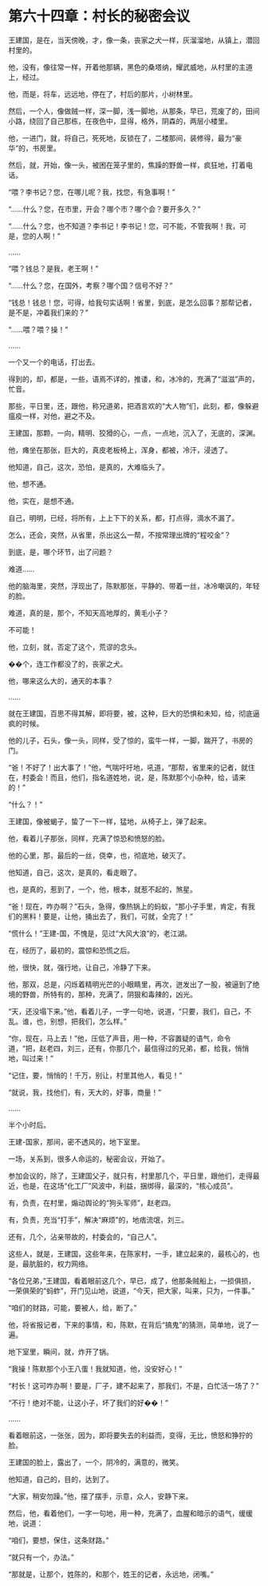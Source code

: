 # 第六十四章：村长的秘密会议

王建国，是在，当天傍晚，才，像一条，丧家之犬一样，灰溜溜地，从镇上，潜回村里的。

他，没有，像往常一样，开着他那辆，黑色的桑塔纳，耀武威地，从村里的主道上，经过。

他，而是，将车，远远地，停在了，村后的那片，小树林里。

然后，一个人，像做贼一样，深一脚，浅一脚地，从那条，早已，荒废了的，田间小路，绕回了自己那栋，在夜色中，显得，格外，阴森的，两层小楼里。

他，一进门，就，将自己，死死地，反锁在了，二楼那间，装修得，最为“豪华”的，书房里。

然后，就，开始，像一头，被困在笼子里的，焦躁的野兽一样，疯狂地，打着电话。

“喂？李书记？您，在哪儿呢？我，找您，有急事啊！”

“……什么？您，在市里，开会？哪个市？哪个会？要开多久？”

“……什么？您，也不知道？李书记！李书记！您，可不能，不管我啊！我，可是，您的人啊！”

……

“喂？钱总？是我，老王啊！”

“……什么？您，在国外，考察？哪个国？信号不好？”

“钱总！钱总！您，可得，给我句实话啊！省里，到底，是怎么回事？那帮记者，是不是，冲着我们来的？”

“……喂？喂？操！”

……

一个又一个的电话，打出去。

得到的，却，都是，一些，语焉不详的，推诿，和，冰冷的，充满了“滋滋”声的，忙音。

那些，平日里，还，跟他，称兄道弟，把酒言欢的“大人物”们，此刻，都，像躲避瘟疫一样，对他，避之不及。

王建国，那颗，一向，精明、狡猾的心，一点，一点地，沉入了，无底的，深渊。

他，瘫坐在那张，巨大的，真皮老板椅上，浑身，都被，冷汗，浸透了。

他知道，自己，这次，恐怕，是真的，大难临头了。

他，想不通。

他，实在，是想不通。

自己，明明，已经，将所有，上上下下的关系，都，打点得，滴水不漏了。

怎么，还会，突然，从省里，杀出这么一帮，不按常理出牌的“程咬金”？

到底，是，哪个环节，出了问题？

难道……

他的脑海里，突然，浮现出了，陈默那张，平静的、带着一丝，冰冷嘲讽的，年轻的脸。

难道，真的是，那个，不知天高地厚的，黄毛小子？

不可能！

他，立刻，就，否定了这个，荒谬的念头。

��个，连工作都没了的，丧家之犬。

他，哪来这么大的，通天的本事？

……

就在王建国，百思不得其解，即将要，被，这种，巨大的恐惧和未知，给，彻底逼疯的时候。

他的儿子，石头，像一头，同样，受了惊的，蛮牛一样，一脚，踹开了，书房的门。

“爸！不好了！出大事了！”他，气喘吁吁地，吼道，“那帮，省里来的记者，就住在，村委会！而且，他们，指名道姓地，说，是，陈默那个小杂种，给，请来的！”

“什么？！”

王建国，像被蝎子，蛰了一下一样，猛地，从椅子上，弹了起来。

他，看着儿子那张，同样，充满了惊恐和愤怒的脸。

他的心里，那，最后的一丝，侥幸，也，彻底地，破灭了。

他知道，自己，这次，是真的，看走眼了。

也，是真的，惹到了，一个，他，根本，就惹不起的，煞星。

“爸！现在，咋办啊？”石头，急得，像热锅上的蚂蚁，“那小子手里，肯定，有我们的黑料！要是，让他，捅出去了，我们，可就，全完了！”

“慌什么！”王建-国，不愧是，见过“大风大浪”的，老江湖。

在，经历了，最初的，震惊和恐慌之后。

他，很快，就，强行地，让自己，冷静了下来。

他，那双，总是，闪烁着精明光芒的小眼睛里，再次，迸发出了一股，被逼到了绝境的野兽，所特有的，那种，充满了，阴狠和毒辣的，凶光。

“天，还没塌下来。”他，看着儿子，一字一句地，说道，“只要，我们，自己，不乱。谁，也，别想，把我们，怎么样。”

“你，现在，马上去！”他，压低了声音，用一种，不容置疑的语气，命令道，“把，赵老四，刘三，还有，你那几个，最信得过的兄弟，都，给我，悄悄地，叫过来！”

“记住，要，悄悄的！千万，别让，村里其他人，看见！”

“就说，我，找他们，有，天大的，好事，商量！”

……

半个小时后。

王建-国家，那间，密不透风的，地下室里。

一场，关系到，很多人命运的，秘密会议，开始了。

参加会议的，除了，王建国父子，就只有，村里那几个，平日里，跟他们，走得最近，也是，在这场“化工厂”风波中，利益，捆绑得，最深的，“核心成员”。

有，负责，在村里，煽动舆论的“狗头军师”，赵老四。

有，负责，充当“打手”，解决“麻烦”的，地痞流氓，刘三。

还有，几个，沾亲带故的，村委会的，“自己人”。

这些人，就是，王建国，这些年来，在陈家村，一手，建立起来的，最核心的，也是，最肮脏的，权力网络。

“各位兄弟，”王建国，看着眼前这几个，早已，成了，他那条贼船上，一损俱损，一荣俱荣的“蚂蚱”，开门见山地，说道，“今天，把大家，叫来，只为，一件事。”

“咱们的财路，可能，要被人，给，断了。”

他，将省报记者，下来的事情，和，陈默，在背后“搞鬼”的猜测，简单地，说了一遍。

地下室里，瞬间，就，炸开了锅。

“我操！陈默那个小王八蛋！我就知道，他，没安好心！”

“村长！这可咋办啊！要是，厂子，建不起来了，那我们，不是，白忙活一场了？”

“不行！绝对不能，让这小子，坏了我们的好��！”

……

看着眼前这，一张张，因为，即将要失去的利益而，变得，无比，愤怒和狰狞的脸。

王建国的脸上，露出了，一个，阴冷的，满意的，微笑。

他知道，自己的，目的，达到了。

“大家，稍安勿躁。”他，摆了摆手，示意，众人，安静下来。

然后，他，看着他们，一字一句地，用一种，充满了，血腥和暗示的语气，缓缓地，说道：

“咱们，要想，保住，这条财路。”

“就只有一个，办法。”

“那就是，让那个，姓陈的，和那个，姓王的记者，永远地，闭嘴。”